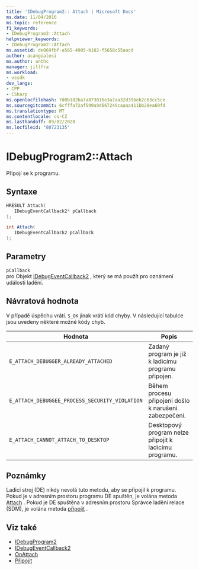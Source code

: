 ```yaml
---
title: 'IDebugProgram2:: Attach | Microsoft Docs'
ms.date: 11/04/2016
ms.topic: reference
f1_keywords:
- IDebugProgram2::Attach
helpviewer_keywords:
- IDebugProgram2::Attach
ms.assetid: de069fbf-a565-4905-b102-f5658c55aacd
author: acangialosi
ms.author: anthc
manager: jillfra
ms.workload:
- vssdk
dev_langs:
- CPP
- CSharp
ms.openlocfilehash: 7d0b182ba7a873816e3a7aa32d39beb2c63cc5ce
ms.sourcegitcommit: 6cfffa72af599a9d667249caaaa411bb28ea69fd
ms.translationtype: MT
ms.contentlocale: cs-CZ
ms.lasthandoff: 09/02/2020
ms.locfileid: "80723135"
---
```

# <a name="idebugprogram2attach"></a>IDebugProgram2::Attach
Připojí se k programu.

## <a name="syntax"></a>Syntaxe

```cpp
HRESULT Attach( 
   IDebugEventCallback2* pCallback
);
```

```csharp
int Attach( 
   IDebugEventCallback2 pCallback
);
```

## <a name="parameters"></a>Parametry
`pCallback`\
pro Objekt [IDebugEventCallback2](../../../extensibility/debugger/reference/idebugeventcallback2.md) , který se má použít pro oznámení události ladění.

## <a name="return-value"></a>Návratová hodnota
 V případě úspěchu vrátí. `S_OK` jinak vrátí kód chyby. V následující tabulce jsou uvedeny některé možné kódy chyb.

|Hodnota|Popis|
|-----------|-----------------|
|`E_ATTACH_DEBUGGER_ALREADY_ATTACHED`|Zadaný program je již k ladicímu programu připojen.|
|`E_ATTACH_DEBUGGEE_PROCESS_SECURITY_VIOLATION`|Během procesu připojení došlo k narušení zabezpečení.|
|`E_ATTACH_CANNOT_ATTACH_TO_DESKTOP`|Desktopový program nelze připojit k ladicímu programu.|

## <a name="remarks"></a>Poznámky
 Ladicí stroj (DE) nikdy nevolá tuto metodu, aby se připojil k programu. Pokud je v adresním prostoru programu DE spuštěn, je volána metoda [Attach](../../../extensibility/debugger/reference/idebugprogramnodeattach2-onattach.md) . Pokud je DE spuštěna v adresním prostoru Správce ladění relace (SDM), je volána metoda [připojit](../../../extensibility/debugger/reference/idebugengine2-attach.md) .

## <a name="see-also"></a>Viz také
- [IDebugProgram2](../../../extensibility/debugger/reference/idebugprogram2.md)
- [IDebugEventCallback2](../../../extensibility/debugger/reference/idebugeventcallback2.md)
- [OnAttach](../../../extensibility/debugger/reference/idebugprogramnodeattach2-onattach.md)
- [Připojit](../../../extensibility/debugger/reference/idebugengine2-attach.md)
